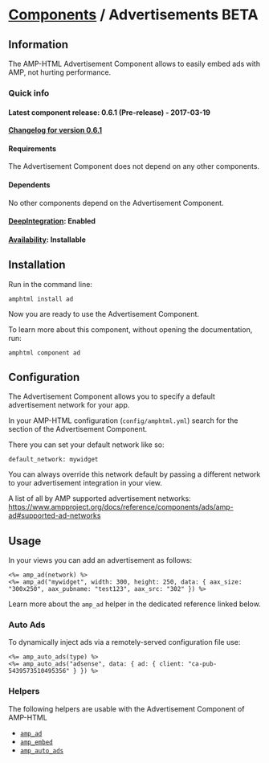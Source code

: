 
# [Components](https://github.com/jonhue/amphtml/tree/master/lib/amphtml/components/docs) / Advertisements BETA


## Information

The AMP-HTML Advertisement Component allows to easily embed ads with AMP, not hurting performance.

### Quick info

#### Latest component release: 0.6.1 (Pre-release) - 2017-03-19

[**Changelog for version 0.6.1**](https://github.com/jonhue/amphtml/blob/master/CHANGELOG.md#061-pre-release---2017-03-19)

#### Requirements

The Advertisement Component does not depend on any other components.

#### Dependents

No other components depend on the Advertisement Component.

#### [DeepIntegration](https://github.com/jonhue/amphtml/tree/master/lib/amphtml/components/docs#deepintegration-components): Enabled

#### [Availability](https://github.com/jonhue/amphtml/tree/master/lib/amphtml/components/docs#availability-of-components): Installable


## Installation

Run in the command line:

    amphtml install ad

Now you are ready to use the Advertisement Component.

To learn more about this component, without opening the documentation, run:

    amphtml component ad


## Configuration

The Advertisement Component allows you to specify a default advertisement network for your app.

In your AMP-HTML configuration (`config/amphtml.yml`) search for the section of the Advertisement Component.

There you can set your default network like so:

    default_network: mywidget

You can always override this network default by passing a different network to your advertisement integration in your view.

A list of all by AMP supported advertisement networks: https://www.ampproject.org/docs/reference/components/ads/amp-ad#supported-ad-networks


## Usage

In your views you can add an advertisement as follows:

    <%= amp_ad(network) %>
    <%= amp_ad("mywidget", width: 300, height: 250, data: { aax_size: "300x250", aax_pubname: "test123", aax_src: "302" }) %>

Learn more about the `amp_ad` helper in the dedicated reference linked below.

### Auto Ads

To dynamically inject ads via a remotely-served configuration file use:

    <%= amp_auto_ads(type) %>
    <%= amp_auto_ads("adsense", data: { ad: { client: "ca-pub-5439573510495356" } }) %>


### Helpers

The following helpers are usable with the Advertisement Component of AMP-HTML

* [`amp_ad`](https://github.com/jonhue/amphtml/blob/master/lib/amphtml/helpers/docs/amp_ad.md)
* [`amp_embed`](https://github.com/jonhue/amphtml/blob/master/lib/amphtml/helpers/docs/amp_embed.md)
* [`amp_auto_ads`](https://github.com/jonhue/amphtml/blob/master/lib/amphtml/helpers/docs/amp_auto_ads.md)
